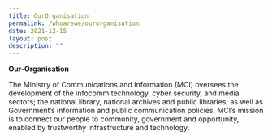 ```yaml
---
title: OurOrganisation
permalink: /whoarewe/ourorganisation
date: 2021-12-15
layout: post
description: ""
---
```

**Our-Organisation**

The Ministry of Communications and Information (MCI) oversees the development of the infocomm technology, cyber security, and media sectors; the national library, national archives and public libraries; as well as Government’s information and public communication policies. MCI’s mission is to connect our people to community, government and opportunity, enabled by trustworthy infrastructure and technology.